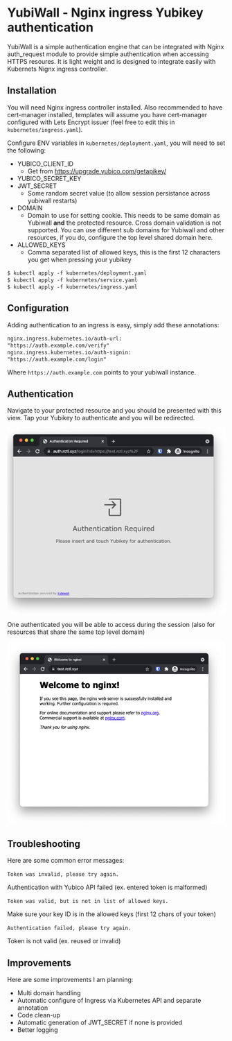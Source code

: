 # YubiWall - Nginx ingress Yubikey authentication

YubiWall is a simple authentication engine that can be integrated with Nginx auth_request module to provide simple authentication when accessing HTTPS resoures. It is light weight and is designed to integrate easily with Kubernets Nignx ingress controller.

## Installation

You will need Nginx ingress controller installed. Also recommended to have cert-manager installed, templates will assume you have cert-manager configured with Lets Encrypt issuer (feel free to edit this in `kubernetes/ingress.yaml`).

Configure ENV variables in `kubernetes/deployment.yaml`, you will need to set the following:

- YUBICO_CLIENT_ID
  - Get from https://upgrade.yubico.com/getapikey/
- YUBICO_SECRET_KEY
- JWT_SECRET
  - Some random secret value (to allow session persistance across yubiwall restarts)
- DOMAIN
  - Domain to use for setting cookie. This needs to be same domain as Yubiwall **and** the protected resource. Cross domain validation is not supported. You can use different sub domains for Yubiwall and other resources, if you do, configure the top level shared domain here.
- ALLOWED_KEYS
  - Comma separated list of allowed keys, this is the first 12 characters you get when pressing your yubikey


```
$ kubectl apply -f kubernetes/deployment.yaml
$ kubectl apply -f kubernetes/service.yaml
$ kubectl apply -f kubernetes/ingress.yaml
```

## Configuration

Adding authentication to an ingress is easy, simply add these annotations:

```
nginx.ingress.kubernetes.io/auth-url: "https://auth.example.com/verify"
nginx.ingress.kubernetes.io/auth-signin: "https://auth.example.com/login"
```

Where `https://auth.example.com` points to your yubiwall instance.

## Authentication 

Navigate to your protected resource and you should be presented with this view. Tap your Yubikey to authenticate and you will be redirected.

![auth](https://raw.githubusercontent.com/rctl/yubiwall/master/demo/auth.png)

One authenticated you will be able to access during the session (also for resources that share the same top level domain)

![success](https://raw.githubusercontent.com/rctl/yubiwall/master/demo/success.png)

## Troubleshooting 

Here are some common error messages:

`Token was invalid, please try again.`

Authentication with Yubico API failed (ex. entered token is malformed)

`Token was valid, but is not in list of allowed keys.`

Make sure your key ID is in the allowed keys (first 12 chars of your token)

`Authentication failed, please try again.`

Token is not valid (ex. reused or invalid)

## Improvements 

Here are some improvements I am planning:

- Multi domain handling
- Automatic configure of Ingress via Kubernetes API and separate annotation
- Code clean-up
- Automatic generation of JWT_SECRET if none is provided
- Better logging
